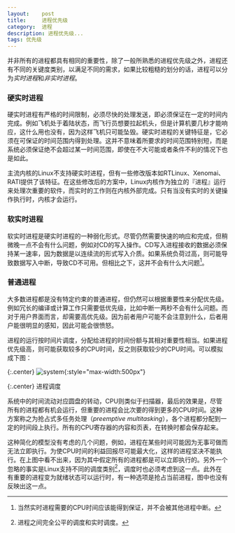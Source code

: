 ```yaml
---
layout:    post
title:     进程优先级
category:  进程
description: 进程优先级...
tags: 优先级
---
```

并非所有的进程都具有相同的重要性，除了一般所熟悉的进程优先级之外，进程还有不同的关键度类别，以满足不同的需求，如果比较粗糙的划分的话，进程可以分为*实时进程*和*非实时进程*。

### 硬实时进程 ###

硬实时进程有严格的时间限制，必须尽快的处理发送，即必须保证在一定的时间内完成。例如飞机处于着陆状态，而飞行员想要拉起机头，但是计算机要几秒才能响应，这什么用也没有，因为这样飞机只可能坠毁。硬实时进程的关键特征是，它必须在可保证的时间范围内得到处理。这并不意味着所要求的时间范围特别短，而是系统必须保证绝不会超过某一时间范围，即使在不大可能或者条件不利的情况下也是如此。

主流内核的Linux不支持硬实时进程，但有一些修改版本如RTLinux、Xenomai、RATI提供了该特征。在这些修改后的方案中，Linux内核作为独立的『进程』运行来处理次重要的软件，而实时的工作则在内核外部完成。只有当没有实时的关键操作执行时，内核才会运行。

### 软实时进程 ###

软实时进程是硬实时进程的一种弱化形式。尽管仍然需要快速的响应和完成，但稍微晚一点不会有什么问题，例如对CD的写入操作。CD写入进程接收的数据必须保持某一速率，因为数据是以连续流的形式写入介质。如果系统负荷过高，则可能导致数据写入中断，导致CD不可用。但相比之下，这并不会有什么大问题[^1]。

[^1]: 当然实时进程需要的CPU时间应该能得到保证，并不会被其他进程中断。

### 普通进程 ###

大多数进程都是没有特定约束的普通进程，但仍然可以根据重要性来分配优先级。例如冗长的编译或计算工作只需要低优先级，比如中断一两秒不会有什么问题。而对于用户界面而言，却需要高优先级。因为前者用户可能不会注意到什么，后者用户能很明显的感知，因此可能会很愤怒。

进程的运行按时间片调度，分配给进程的时间份额与其相对重要性相当。如果进程优先级高，则可能获取较多的CPU时间，反之则获取较少的CPU时间。可以模拟成下图：

{:.center}
![system](/linux-kernel-architecture/images/process-pri.png){:style="max-width:500px"}

{:.center}
进程调度

系统中的时间流动对应圆盘的转动，CPU则类似于扫描器，最后的效果是，尽管所有的进程都有机会运行，但重要的进程会比次要的得到更多的CPU时间。这种方案称之为抢占式多任务处理（*preemptive multitasking*），各个进程都分配到一定的时间段上执行。所有的CPU寄存器的内容和页表，在转换时都会保存起来。

这种简化的模型没有考虑的几个问题，例如，进程在某些时间可能因为无事可做而无法立即执行。为使CPU时间的利益回报尽可能最大化，这样的进程坚决不能执行。在上图中看不出来，因为其中假定所有的进程都是可以立即执行的。另外一个忽略的事实是Linux支持不同的调度类别[^2]，调度时也必须考虑到这一点。此外在有重要的进程变为就绪状态可以运行时，有一种选项是抢占当前进程，图中也没有反映出这一点。

[^2]: 进程之间完全公平的调度和实时调度。